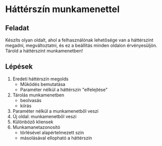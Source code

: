 # Háttérszín munkamenettel

## Feladat

Készíts olyan oldalt, ahol a felhasználónak lehetősége van a háttérszínt megadni, megváltoztatni, és ez a beállítás minden oldalon érvényesüljön. Tárold a háttérszínt munkamenetben!

## Lépések

1. Eredeti háttérszín megolds
   - Működés bemutatása
   - Paraméter nélkül a háttérszín "elfelejtése"
2. Tárolás munkamenetben
    - beolvasás
    - kiírás
3. Paraméter nélkül a munkamenetből veszi
4. Új oldal: munkamenetből veszi
5. Különböző kliensek
6. Munkamanetazonosító
    - törlésével alapértelmezett szín
    - másolásával ellopható a háttérszín